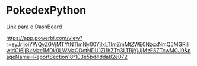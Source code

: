 # PokedexPython

Link para o DashBoard

https://app.powerbi.com/view?r=eyJrIjoiYWQyZGVjMTYtNTlmNy00YjIxLTlmZmMtZWE0NzcxNmQ5MGRjIiwidCI6IjBkMzc1MDk0LWMzODctNDU1Zi1hZTg3LTRjYjJjMzE5ZTcwMCJ9&pageName=ReportSection18f103e5bd4dda82e072
